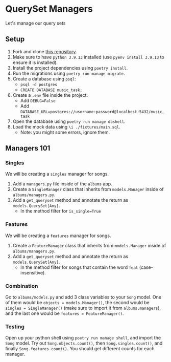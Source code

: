 # QuerySet Managers

Let's manage our query sets

## Setup

1. Fork and clone [this repository](https://github.com/JoinCODED/TASK-Masterclass-M16-QuerySets).
2. Make sure to have `python 3.9.13` installed (use `pyenv install 3.9.13` to ensure it is installed).
3. Install the project dependencies using `poetry install`.
4. Run the migrations using `poetry run manage migrate`.
5. Create a database using `psql`:
   - `psql -d postgres`
   - `CREATE DATABASE music_task;`
6. Create a `.env` file inside the project.
   - Add `DEBUG=False`
   - Add `DATABASE_URL=postgres://username:password@localhost:5432/music_task`
7. Open the database using `poetry run manage dbshell`.
8. Load the mock data using `\i ./fixtures/main.sql`.
   - Note: you might some errors, ignore them.

## Managers 101

### Singles

We will be creating a `singles` manager for songs.

1. Add a `managers.py` file inside of the `albums` app.
2. Create a `SingleManager` class that inherits from `models.Manager` inside of `albums/managers.py`.
3. Add a `get_queryset` method and annotate the return as `models.QuerySet[Any]`.
   - In the method filter for `is_single=True`

### Features

We will be creating a `features` manager for songs.

1. Create a `FeatureManager` class that inherits from `models.Manager` inside of `albums/managers.py`.
2. Add a `get_queryset` method and annotate the return as `models.QuerySet[Any]`.
   - In the method filter for songs that contain the word `feat` (case-insensitive).

### Combination

Go to `albums/models.py` and add 3 class variables to your `Song` model. One of them would be `objects = models.Manager()`, the second would be `singles = SingleManager()` (make sure to import it from `albums.managers`), and the last one would be `features = FeatureManager()`.

### Testing

Open up your python shell using `poetry run manage shell`, and import the `Song` model. Try out `Song.objects.count()`, then `Song.singles.count()`, and finally `Song.features.count()`. You should get different counts for each manager.
